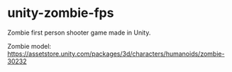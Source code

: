 # unity-zombie-fps
Zombie first person shooter game made in Unity.

Zombie model: https://assetstore.unity.com/packages/3d/characters/humanoids/zombie-30232
